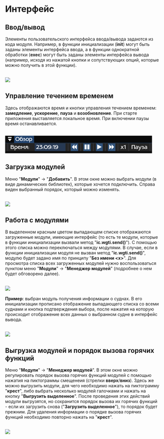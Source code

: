 ﻿# Интерфейс

## Ввод/вывод

Элементы пользовательского интерфейса ввода/вывода задаются из кода модуля. Например, в функции инициализации (<b>init</b>) могут быть заданы элементы интерфейса ввода, а в функции однократной обработки (<b>exec</b>) могут быть заданы элементы интерфейса вывода (например, исходя из нажатой кнопки и сопутствующих опций, которые можно получить в этой функции).

<br>

<image src="img/interface_io.png">

<br>

## Управление течением временем

Здесь отображаются время и кнопки управления течением временем: <b>замедление</b>, <b>ускорение</b>, <b>пауза</b> и <b>возобновление</b>. При старте приложения выставляется локальное время. При включении паузы время останавливается.

<br>

<img src="img/time_control.png">

<br>

## Загрузка модулей

Меню "<b>Модули</b>" -> "<b>Добавить</b>". В этом окне можно выбрать модули (в виде динамических библиотек), которые хочется подключить. Справа виден выбранный порядок, который можно изменять.

<br>

<image src="img/load_modules.png">

<br>

## Работа с модулями

В выделенном красным цветом выпадающем списке отображаются загруженные модули, имеющие интерфейс (то есть те модули, которые в функции инициализации вызвали метод "<b>ic.wgti.send()</b>"). С помощью этого списка можно переключаться между модулями. В случае, если в функции инициализации модуля не вызван метод "<b>ic.wgti.send()</b>", модулю будет задано имя по принципу "<b>Без имени \<x\></b>". Для просмотра списка всех загруженных модулей нужно воспользоваться пунктом меню "<b>Модули</b>" -> "<b>Менеджер модулей</b>" (подробнее о нем будет обговорено далее).

<br>

<image src="img/module_choice.png">

<br>

<b>Пример</b>: выбран модуль получения информации о суднах. В его инициализации прописано отображение выпадающего списка со всеми суднами и кнопка подтверждения выбора, после нажатия на которую происходит отображение всех данных о выбранном судне в интерфейс вывода.

<br>

<image src="img/module_io_example.png">

<br>

## Выгрузка модулей и порядок вызова горячих функций

Меню "<b>Модули</b>" -> "<b>Менеджер модулей</b>". В этом окне можно регулировать порядок вызова горячих функций модулей с помощью нажатия на пиктограммы смещенеия (стрелки <b>вверх</b>/<b>вниз</b>). Здесь же можно выгрузить модули, для чего необходимо нажать на пиктограмму "<b>крест</b>", либо выбрать несколько модулей галочками и нажать на кнопку "<b>Выгрузить выделенное</b>". После проведения этих действий модули выгрузятся, но сохранится порядок вызова их горячих функций - если их загрузить снова ("<b>Загрузить выделенное</b>"), то порядок будет прежним. Для удаления информации о порядке вызова горячих функций необходимо повторно нажать на "<b>крест</b>".

<br>

<image src="img/module_hot_order.png">
